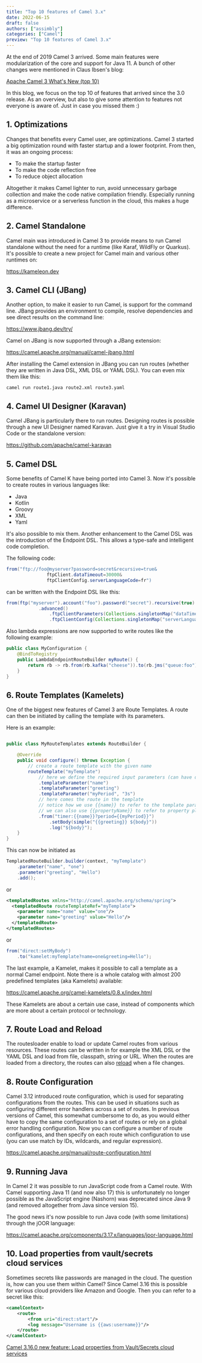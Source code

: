 ```yaml
---
title: "Top 10 features of Camel 3.x"
date: 2022-06-15
draft: false
authors: ["assimbly"]
categories: ["Camel"]
preview: "Top 10 features of Camel 3.x"
---
```


At the end of 2019 Camel 3 arrived. Some main features were modularization of the core and support for Java 11. A bunch of other changes were mentioned in Claus Ibsen's blog:

[Apache Camel 3 What's New (top 10)](/blog/2019/12/Camel3-Whatsnew/)

In this blog, we focus on the top 10 of features that arrived since the 3.0 release. As an overview, but also to give some attention to features not everyone is aware of. Just in case you missed them :)

## 1. Optimizations

Changes that benefits every Camel user, are optimizations. Camel 3 started a big optimization round with faster startup and a lower footprint. From then, it was an ongoing process: 

- To make the startup faster
- To make the code reflection free
- To reduce object allocation

Altogether it makes Camel lighter to run, avoid unnecessary garbage collection and make the code native compilation friendly. Especially running as a microservice or a serverless function in the cloud, this makes a huge difference.

##  2. Camel Standalone

Camel main was introduced in Camel 3 to provide means to run Camel standalone without the need for a runtime (like Karaf, WildFly or Quarkus). It's possible to create a new project for Camel main and various other runtimes on:

https://kameleon.dev

## 3. Camel CLI (JBang)

Another option, to make it easier to run Camel, is support for the command line. JBang provides an environment to compile, resolve dependencies and see direct results on the command line:

https://www.jbang.dev/try/

Camel on JBang is now supported through a JBang extension:

https://camel.apache.org/manual/camel-jbang.html

After installing the Camel extension in JBang you can run routes (whether they are written in Java DSL, XML DSL or YAML DSL). You can even mix them like this:

```
camel run route1.java route2.xml route3.yaml
```

##  4. Camel UI Designer (Karavan)

Camel JBang is particularly there to run routes. Designing routes is possible through a new UI Designer named Karavan. Just give it a try in Visual Studio Code or the standalone version:

https://github.com/apache/camel-karavan

##  5. Camel DSL

Some benefits of Camel K have being ported into Camel 3. Now it's possible to create routes in various languages like:

- Java
- Kotlin
- Groovy
- XML
- Yaml

It's also possible to mix them. Another enhancement to the Camel DSL was the introduction of the Endpoint DSL. This allows a type-safe and intelligent code completion.

The following code:

```java
from("ftp://foo@myserver?password=secret&recursive=true&
               ftpClient.dataTimeout=30000&
               ftpClientConfig.serverLanguageCode=fr")
 ```
 
can be written with the Endpoint DSL like this:

```java
from(ftp("myserver").account("foo").password("secret").recursive(true)
            .advanced()
                .ftpClientParameters(Collections.singletonMap("dataTimeout", 30000))
                .ftpClientConfig(Collections.singletonMap("serverLanguageCode", "fr")))
```                

Also lambda expressions are now supported to write routes like the following example:

```java
public class MyConfiguration {
    @BindToRegistry
    public LambdaEndpointRouteBuilder myRoute() {
        return rb -> rb.from(rb.kafka("cheese")).to(rb.jms("queue:foo"));
    }
}
```

##  6. Route Templates (Kamelets)

One of the biggest new features of Camel 3 are Route Templates. A route can then be initiated by calling the template with its parameters.

Here is an example:

```java

public class MyRouteTemplates extends RouteBuilder {

    @Override
    public void configure() throws Exception {
        // create a route template with the given name
        routeTemplate("myTemplate")
            // here we define the required input parameters (can have default values)
            .templateParameter("name")
            .templateParameter("greeting")
            .templateParameter("myPeriod", "3s")
            // here comes the route in the template
            // notice how we use {{name}} to refer to the template parameters
            // we can also use {{propertyName}} to refer to property placeholders
            .from("timer:{{name}}?period={{myPeriod}}")
                .setBody(simple("{{greeting}} ${body}"))
                .log("${body}");
    }
}
```

This can now be initiated  as 

```java
TemplatedRouteBuilder.builder(context, "myTemplate")
    .parameter("name", "one")
    .parameter("greeting", "Hello")
    .add();
```

or 

```xml
<templatedRoutes xmlns="http://camel.apache.org/schema/spring">
  <templatedRoute routeTemplateRef="myTemplate">
    <parameter name="name" value="one"/>
    <parameter name="greeting" value="Hello"/>
  </templatedRoute>
</templatedRoutes>
```

or

```java
from("direct:setMyBody")
    .to("kamelet:myTemplate?name=one&greeting=Hello");
```    

The last example, a Kamelet, makes it possible to call a template as a normal Camel endpoint. Note there is a whole catalog with almost 200 predefined templates (aka Kamelets) available:

https://camel.apache.org/camel-kamelets/0.8.x/index.html

These Kamelets are about a certain use case, instead of components which are more about a certain protocol or technology.

##  7. Route Load and Reload

The routesloader enable to load or update Camel routes from various resources. These routes can be written in for example the XML DSL or the YAML DSL and load from file, classpath, string or URL. When the routes are loaded from a directory, the routes can also [reload](https://camel.apache.org/manual/route-reload.html) when a file changes.

## 8. Route Configuration

Camel 3.12 introduced route configuration, which is used for separating configurations from the routes. This can be used in situations such as configuring different error handlers across a set of routes. In previous versions of Camel, this somewhat cumbersome to do, as you would either have to copy the same configuration to a set of routes or rely on a global error handling configuration.
Now you can configure a number of route configurations, and then specify on each route which configuration to use (you can use match by IDs, wildcards, and regular expression).

https://camel.apache.org/manual/route-configuration.html

## 9. Running Java

In Camel 2 it was possible to run JavaScript code from a Camel route. With Camel supporting Java 11 (and now also 17) this is unfortunately no longer possible as the JavaScript engine (Nashorn) was deprecated since Java 9 (and removed altogether from Java since version 15). 

The good news it's now possible to run Java code (with some limitations) through the jOOR language:

https://camel.apache.org/components/3.17.x/languages/joor-language.html

## 10. Load properties from vault/secrets cloud services

Sometimes secrets like passwords are managed in the cloud. The question is, how can you use them within Camel? Since Camel 3.16 this is possible for various cloud providers like Amazon and Google. Then you can refer to a secret like this:

```xml
<camelContext>
    <route>
        <from uri="direct:start"/>
        <log message="Username is {{aws:username}}"/>
    </route>
</camelContext>
```

[Camel 3.16.0 new feature: Load properties from Vault/Secrets cloud services](https://medium.com/r/?url=https%3A%2F%2Fcamel.apache.org%2Fblog%2F2022%2F03%2Fsecrets-properties-functions%2F)
